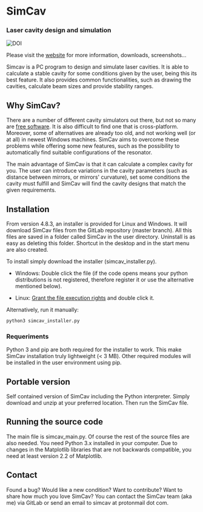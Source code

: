 # SimCav
### Laser cavity design and simulation

![DOI](https://zenodo.org/badge/DOI/10.5281/zenodo.594565.svg) 

Please visit the [website](https://simcav.gitlab.io/) for more information, downloads, screenshots... 

Simcav is a PC program to design and simulate laser cavities. 
It is able to calculate a stable cavity for some conditions given by the user, being this its best feature. 
It also provides common functionalities, such as drawing the cavities, calculate beam sizes and provide stability ranges.


## Why SimCav?
There are a number of different cavity simulators out there, but not so many are [free software](https://www.gnu.org/philosophy/free-sw.en.html). 
It is also difficult to find one that is cross-platform. Moreover, some of alternatives are already too old, and not working well (or at all) in newest Windows machines. 
SimCav aims to overcome these problems while offering some new features, such as the possibility to automatically find suitable configurations of the resonator.  

The main advantage of SimCav is that it can calculate a complex cavity for you. 
The user can introduce variations in the cavity parameters (such as distance between mirrors, or mirrors' curvature), 
set some conditions the cavity must fulfill and SimCav will find the cavity designs that match the given requirements.


## Installation
From version 4.8.3, an installer is provided for Linux and Windows. It will download SimCav files from the GitLab repository (master branch). All this files are saved in a folder called SimCav in the user directory. Uninstall is as easy as deleting this folder. Shortcut in the desktop and in the start menu are also created.

To install simply download the installer (simcav_installer.py).

- Windows: Double click the file 
(if the code opens means your python distributions is not registered, therefore register it or use the alternative mentioned below).

- Linux: [Grant the file execution rights](https://askubuntu.com/questions/35478/how-do-i-mark-a-file-as-executable-via-a-gui) and double click it.

Alternatively, run it manually:
```python
python3 simcav_installer.py
```

### Requeriments
Python 3 and pip are both required for the installer to work. This make SimCav installation truly lightweight (< 3 MB). Other required modules will be installed in the user environment using pip.



## Portable version

Self contained version of SimCav including the Python interpreter. Simply download and unzip at your preferred location. Then run the SimCav file.


## Running the source code
The main file is simcav_main.py. Of course the rest of the source files are also needed. 
You need Python 3.x installed in your computer. 
Due to changes in the Matplotlib libraries that are not backwards compatible, you need at least version 2.2 of Matplotlib. 


## Contact
Found a bug? Would like a new condition? Want to contribute? Want to share how much you love SimCav?
You can contact the SimCav team (aka me) via GitLab or send an email to simcav at protonmail dot com.
